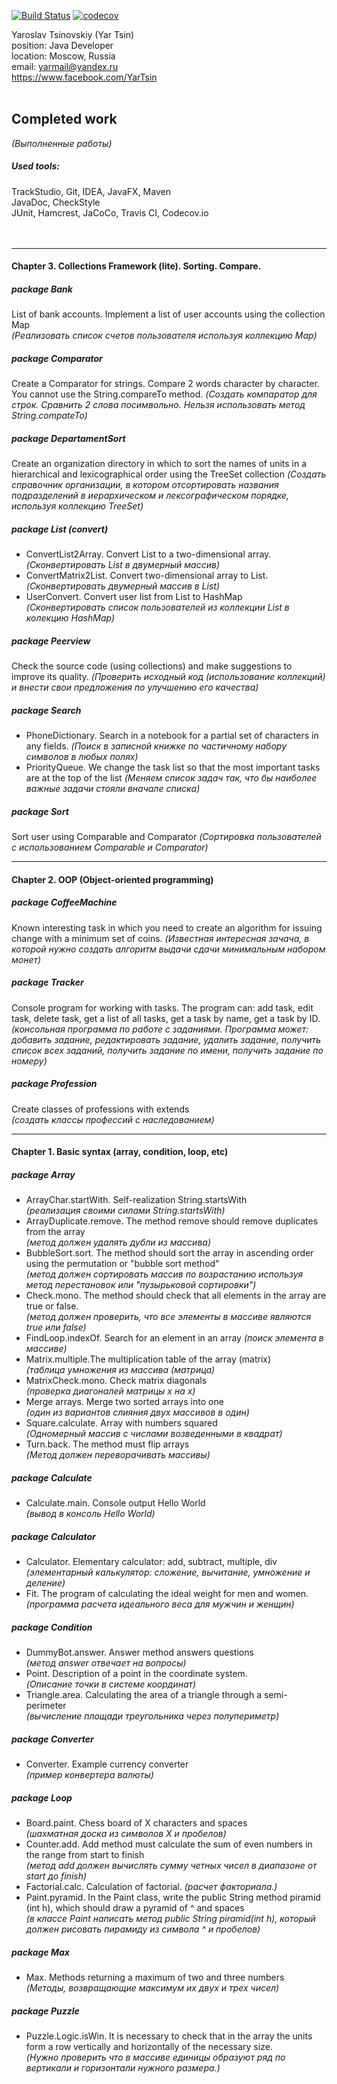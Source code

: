 [![Build Status](https://travis-ci.org/yarmail/job4j.svg?branch=master)](https://travis-ci.org/yarmail/job4j)
[![codecov](https://codecov.io/gh/yarmail/job4j/branch/master/graph/badge.svg)](https://codecov.io/gh/yarmail/job4j)

Yaroslav Tsinovskiy (Yar Tsin)<br> 
position: Java Developer<br> 
location: Moscow, Russia<br>
email: yarmail@yandex.ru<br>
https://www.facebook.com/YarTsin
<br><br>

## Completed work 
*(Выполненные работы)*

##### Used tools:
TrackStudio, Git, IDEA, JavaFX, Maven <br>
JavaDoc, СheckStyle <br> 
JUnit, Hamcrest, JaCoCo, Travis CI, Codecov.io  
<br><br>

---
#### Chapter 3. Collections Framework (lite). Sorting. Compare. 

##### package Bank
List of bank accounts. Implement a list of user 
accounts using the collection Map <br>
 *(Реализовать список счетов пользователя используя 
 коллекцию Map)*

##### package Comparator
Create a Comparator for strings. Compare 2 words character 
by character. You cannot use the String.compareTo method.
 *(Создать компаратор для строк. Сравнить 2 слова посимвольно.
Нельзя использовать метод String.compateTo)*

##### package DepartamentSort
Create an organization directory in which to sort the 
names of units in a hierarchical and lexicographical 
order using the TreeSet collection 
 *(Создать справочник организации, в котором 
 отсортировать названия подразделений в иерархическом 
 и лексографическом порядке, используя 
 коллекцию TreeSet)*
 
##### package List (convert)
* ConvertList2Array. Convert List to a 
two-dimensional array. <br>
 *(Сконвертировать List в двумерный массив)*
* ConvertMatrix2List. Convert two-dimensional 
array to List.   <br>
 *(Сконвертировать двумерный массив в List)*
* UserConvert. Convert user list from List to 
HashMap  <br>
 *(Сконвертировать список пользователей из 
коллекции List в колекцию HashMap)*

##### package Peerview
Check the source code (using collections) 
and make suggestions to improve its quality.
 *(Проверить исходный код (использование коллекций)
и внести свои предложения по улучшению его качества)*

##### package Search
* PhoneDictionary. Search in a notebook for 
a partial set of characters in any fields.
 *(Поиск в записной книжке по частичному 
набору символов в любых полях)*
* PriorityQueue. We change the task list so 
that the most important tasks are at the 
top of the list
 *(Меняем список задач так, что бы наиболее 
важные задачи стояли вначале списка)*

##### package Sort
Sort user using Comparable and Comparator
 *(Сортировка пользователей с использованием
Comparable и Comparator)* 

---
#### Chapter 2. OOP (Object-oriented programming)

##### package CoffeeMachine 
Known interesting task in which you need to create 
an algorithm for issuing change with a minimum set of coins.
 *(Известная интересная зачача, в которой нужно 
создать алгоритм выдачи сдачи минимальным набором монет)*

##### package Tracker
Console program for working with tasks.
The program can: add task, edit task, delete task,
get a list of all tasks, get a task by name,
get a task by ID. <br>
 *(консольная программа по работе с заданиями.
Программа может: добавить задание, редактировать 
задание, удалить задание, получить список всех 
заданий, получить задание по имени,
получить задание по номеру)*

##### package Profession
Create classes of professions with extends <br> 
 *(создать классы профессий с наследованием)*
 
---
#### Chapter 1. Basic syntax (array, condition, loop, etc)

##### package Array
* ArrayChar.startWith. Self-realization 
String.startsWith <br>
 *(реализация своими силами String.startsWith)*
* ArrayDuplicate.remove. The method remove 
should remove duplicates from the array  
 *(метод должен удалять дубли из массива)*
* BubbleSort.sort. The method should sort 
the array in ascending order using the 
permutation or "bubble sort method"   
 *(метод должен сортировать массив 
по возрастанию используя метод перестановок 
или "пузырьковой сортировки")*
* Check.mono. The method should check that all 
elements in the array are true or false.  
 *(метод должен проверить, что все элементы в 
 массиве являются true или false)*
* FindLoop.indexOf. Search for an element in 
an array
 *(поиск элемента в массиве)*
* Matrix.multiple.The multiplication table 
of the array (matrix)  
 *(таблица умножения из массива (матрица)*
* MatrixCheck.mono. Check matrix diagonals  
 *(проверка диагоналей матрицы x на x)*
* Merge arrays. Merge two sorted arrays into one  
 *(один из вариантов слияния двух массивов в один)*
* Square.calculate. Array with numbers squared  
 *(Одномерный массив с числами возведенными 
в квадрат)*
* Turn.back. The method must flip arrays  
 *(Метод должен переворачивать массивы)*

##### package Calculate
* Calculate.main. Console output Hello World   
*(вывод в консоль Hello World)*

##### package Calculator
* Calculator. Elementary calculator: 
add, subtract, multiple, div  
 *(элементарный калькулятор: сложение, 
 вычитание, умножение и деление)*
* Fit. The program of calculating the 
ideal weight for men and women.  
 *(программа расчета идеального веса 
 для мужчин и женщин)*

##### package Condition
* DummyBot.answer. Answer method answers 
questions  
 *(метод answer отвечает на вопросы)*
* Point. Description of a point in the 
coordinate system.  
 *(Описание точки в системе координат)* 
* Triangle.area. Calculating the area of 
a triangle through a semi-perimeter  
 *(вычисление площади треугольника через 
 полупериметр)*

##### package Converter
* Converter. Example currency converter  
 *(пример конвертера валюты)*
 
##### package Loop
* Board.paint. Chess board of X characters 
and spaces  
 *(шахматная доска из символов X и пробелов)*
* Counter.add. Add method must calculate the 
sum of even numbers in the range from start 
to finish  
 *(метод add должен вычислять сумму четных чисел 
 в диапазоне от start до finish)*
* Factorial.calc. Calculation of factorial.
 *(расчет факториала.)*
* Paint.pyramid. In the Paint class, write the 
public String method piramid (int h), 
which should draw a pyramid of ^ and spaces  
 *(в классе Paint написать метод public 
 String piramid(int h), который должен рисовать 
 пирамиду из символа ^ и пробелов)*

##### package Max
* Max. Methods returning a maximum of two and 
three numbers  
 *(Методы, возвращающие максимум их двух и 
 трех чисел)*
 
##### package Puzzle
* Puzzle.Logic.isWin. It is necessary to check that 
in the array the units form a row vertically and 
horizontally of the necessary size.  
 *(Нужно проверить что в массиве единицы образуют ряд 
 по вертикали и горизонтали нужного размера.)*